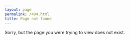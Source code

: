 ```yaml
---
layout: page
permalink: /404.html
title: Page not found
---
```


<div class="alert alert-info text-center" role="alert">
  <div class="lead">Sorry, but the page you were trying to view does not exist.</div>
</div>